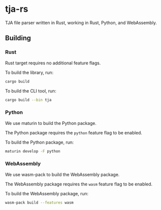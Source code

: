 # tja-rs

TJA file parser written in Rust, working in Rust, Python, and WebAssembly.

## Building

### Rust

Rust target requires no additional feature flags.

To build the library, run:

```sh
cargo build
```

To build the CLI tool, run:

```sh
cargo build --bin tja
```

### Python

We use maturin to build the Python package.

The Python package requires the `python` feature flag to be enabled.

To build the Python package, run:

```sh
maturin develop -F python
```

### WebAssembly

We use wasm-pack to build the WebAssembly package.

The WebAssembly package requires the `wasm` feature flag to be enabled.

To build the WebAssembly package, run:

```sh
wasm-pack build --features wasm
```

